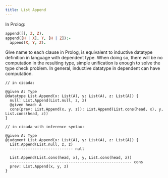 ```yaml
---
title: List Append
---
```


In Prolog:

```prolog
append([], Z, Z).
append([H | X], Y, [H | Z]):-
  append(X, Y, Z).
```

Give name to each clause in Prolog, is equivalent to
inductive datatype definition in language with dependent type.
When doing so, there will be no computation
in the resulting type, simple unification is enough
to solve the type check problem.
In general, inductive datatype in dependent can have computation.

```cicada todo
// in cicada:

@given A: Type
@datatype List.Append(x: List(A), y: List(A), z: List(A)) {
  null: List.Append(List.null, z, z)
  @given head: A
  cons(prev: List.Append(x, y, z)): List.Append(List.cons(head, x), y, List.cons(head, z))
}

// in cicada with inference syntax:

@given A: Type
@judgment List.Append(x: List(A), y: List(A), z: List(A)) {
  List.Append(List.null, z, z)
  ---------------------------- null

  List.Append(List.cons(head, x), y, List.cons(head, z))
  ------------------------------------------------------ cons
  prev: List.Append(x, y, z)
}
```
